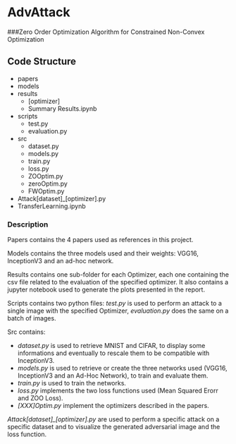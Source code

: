 # AdvAttack 
###Zero Order Optimization Algorithm for Constrained Non-Convex Optimization


## Code Structure
* papers
* models
* results
    * [optimizer]
    * Summary Results.ipynb
* scripts
    * test.py
    * evaluation.py
* src
    * dataset.py
    * models.py
    * train.py
    * loss.py
    * ZOOptim.py 
    * zeroOptim.py
    * FWOptim.py
* Attack[dataset]_[optimizer].py
* TransferLearning.ipynb


### Description
Papers contains the 4 papers used as references in this project.

Models contains the three models used and their weights: VGG16, InceptionV3 and an ad-hoc network.

Results contains one sub-folder for each Optimizer, each one containing the csv file related to the evaluation of the specified optimizer. It also contains a jupyter notebook used to generate the plots presented in the report.

Scripts contains two python files: *test.py* is used to perform an attack to a single image with the specified Optimizer, *evaluation.py* does the same on a batch of images.

Src contains:
* *dataset.py* is used to retrieve MNIST and CIFAR, to display some informations and eventually to rescale them to be compatible with InceptionV3.
* *models.py* is used to retrieve or create the three networks used (VGG16, InceptionV3 and an Ad-Hoc Network), to train and evaluate them.
* *train.py* is used to train the networks.
* *loss.py* implements the two loss functions used (Mean Squared Erorr and ZOO Loss).
* *[XXX]Optim.py* implement the optimizers described in the papers.

*Attack[dataset]_[optimizer].py* are used to perform a specific attack on a specific dataset and to visualize the generated adversarial image and the loss function.

